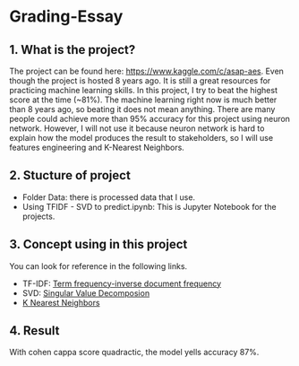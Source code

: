 # Grading-Essay

## 1. What is the project?
The project can be found here: https://www.kaggle.com/c/asap-aes.
Even though the project is hosted 8 years ago. It is still a great resources for practicing machine learning skills. 
In this project, I try to beat the highest score at the time (~81%). The machine learning right now is much better than 8 years ago, so beating it does not mean anything. There are many people could achieve more than 95% accuracy for this project using neuron network. However, I will not use it because neuron network is hard to explain how the model produces the result to stakeholders, so I will use features engineering and K-Nearest Neighbors.
## 2. Stucture of project
 - Folder Data: there is processed data that I use.
 - Using TFIDF - SVD to predict.ipynb: This is Jupyter Notebook for the projects.
## 3. Concept using in this project
 You can look for reference in the following links.
 - TF-IDF: [Term frequency-inverse document frequency](http://www.tfidf.com/)
 - SVD: [Singular Value Decomposion](https://scikit-learn.org/stable/modules/generated/sklearn.decomposition.TruncatedSVD.html)
 - [K Nearest Neighbors](https://scikit-learn.org/stable/modules/generated/sklearn.neighbors.NearestNeighbors.html?highlight=nearestneighbor#sklearn.neighbors.NearestNeighbors) 
## 4. Result
With cohen cappa score quadractic, the model yells accuracy 87%. 
